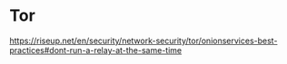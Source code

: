 # Tor

https://riseup.net/en/security/network-security/tor/onionservices-best-practices#dont-run-a-relay-at-the-same-time
